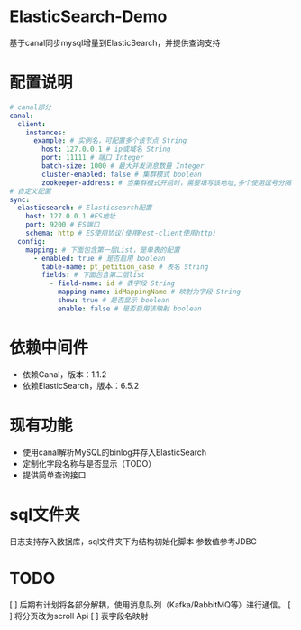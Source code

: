 # ElasticSearch-Demo

基于canal同步mysql增量到ElasticSearch，并提供查询支持

# 配置说明
```yaml
# canal部分
canal:
  client:
    instances:
      example: # 实例名，可配置多个该节点 String
        host: 127.0.0.1 # ip或域名 String
        port: 11111 # 端口 Integer
        batch-size: 1000 # 最大并发消息数量 Integer
        cluster-enabled: false # 集群模式 boolean
        zookeeper-address: # 当集群模式开启时，需要填写该地址,多个使用逗号分隔
# 自定义配置
sync:
  elasticsearch: # Elasticsearch配置
    host: 127.0.0.1 #ES地址
    port: 9200 # ES端口
    schema: http # ES使用协议(使用Rest-client使用http)
  config:
    mapping: # 下面包含第一层List，是单表的配置
      - enabled: true # 是否启用 boolean
        table-name: pt_petition_case # 表名 String
        fields: # 下面包含第二层list
          - field-name: id # 表字段 String 
            mapping-name: idMappingName # 映射为字段 String 
            show: true # 是否显示 boolean
            enable: false # 是否启用该映射 boolean
```

# 依赖中间件

- 依赖Canal，版本：1.1.2
- 依赖ElasticSearch，版本：6.5.2

# 现有功能
- 使用canal解析MySQL的binlog并存入ElasticSearch
- 定制化字段名称与是否显示（TODO）
- 提供简单查询接口

# sql文件夹
日志支持存入数据库，sql文件夹下为结构初始化脚本
参数值参考JDBC

# TODO
[ ] 后期有计划将各部分解耦，使用消息队列（Kafka/RabbitMQ等）进行通信。
[ ] 将分页改为scroll Api
[ ] 表字段名映射
